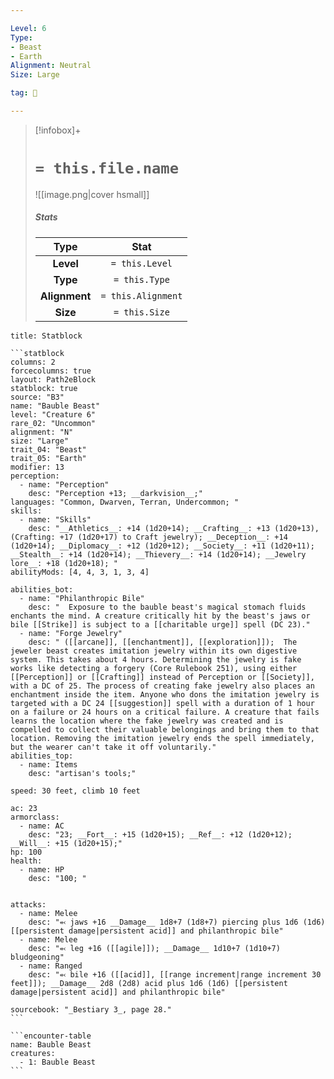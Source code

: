 ```yaml
---

Level: 6
Type:
- Beast
- Earth
Alignment: Neutral
Size: Large

tag: 👹

---
```


> [!infobox]+
> #  `= this.file.name`
> ![[image.png|cover hsmall]]
> ##### Stats
> Type | Stat |
> :---:|:---:|
> **Level** | `= this.Level` |
> **Type** | `= this.Type` |
> **Alignment** | `= this.Alignment` |
> **Size** | `= this.Size` |



````ad-info
title: Statblock

```statblock
columns: 2
forcecolumns: true
layout: Path2eBlock
statblock: true
source: "B3"
name: "Bauble Beast"
level: "Creature 6"
rare_02: "Uncommon"
alignment: "N"
size: "Large"
trait_04: "Beast"
trait_05: "Earth"
modifier: 13
perception:
  - name: "Perception"
    desc: "Perception +13; __darkvision__;"
languages: "Common, Dwarven, Terran, Undercommon; "
skills:
  - name: "Skills"
    desc: "__Athletics__: +14 (1d20+14); __Crafting__: +13 (1d20+13), (Crafting: +17 (1d20+17) to Craft jewelry); __Deception__: +14 (1d20+14); __Diplomacy__: +12 (1d20+12); __Society__: +11 (1d20+11); __Stealth__: +14 (1d20+14); __Thievery__: +14 (1d20+14); __Jewelry lore__: +18 (1d20+18); "
abilityMods: [4, 4, 3, 1, 3, 4]

abilities_bot:
  - name: "Philanthropic Bile"
    desc: "  Exposure to the bauble beast's magical stomach fluids enchants the mind. A creature critically hit by the beast's jaws or bile [[Strike]] is subject to a [[charitable urge]] spell (DC 23)."
  - name: "Forge Jewelry"
    desc: " ([[arcane]], [[enchantment]], [[exploration]]);  The jeweler beast creates imitation jewelry within its own digestive system. This takes about 4 hours. Determining the jewelry is fake works like detecting a forgery (Core Rulebook 251), using either [[Perception]] or [[Crafting]] instead of Perception or [[Society]], with a DC of 25. The process of creating fake jewelry also places an enchantment inside the item. Anyone who dons the imitation jewelry is targeted with a DC 24 [[suggestion]] spell with a duration of 1 hour on a failure or 24 hours on a critical failure. A creature that fails learns the location where the fake jewelry was created and is compelled to collect their valuable belongings and bring them to that location. Removing the imitation jewelry ends the spell immediately, but the wearer can't take it off voluntarily."
abilities_top:
  - name: Items
    desc: "artisan's tools;"

speed: 30 feet, climb 10 feet

ac: 23
armorclass:
  - name: AC
    desc: "23; __Fort__: +15 (1d20+15); __Ref__: +12 (1d20+12); __Will__: +15 (1d20+15);"
hp: 100
health:
  - name: HP
    desc: "100; "


attacks:
  - name: Melee
    desc: "⬻ jaws +16 __Damage__ 1d8+7 (1d8+7) piercing plus 1d6 (1d6) [[persistent damage|persistent acid]] and philanthropic bile"
  - name: Melee
    desc: "⬻ leg +16 ([[agile]]); __Damage__ 1d10+7 (1d10+7) bludgeoning"
  - name: Ranged
    desc: "⬻ bile +16 ([[acid]], [[range increment|range increment 30 feet]]); __Damage__ 2d8 (2d8) acid plus 1d6 (1d6) [[persistent damage|persistent acid]] and philanthropic bile"

sourcebook: "_Bestiary 3_, page 28."
```

```encounter-table
name: Bauble Beast
creatures:
  - 1: Bauble Beast
```

````


